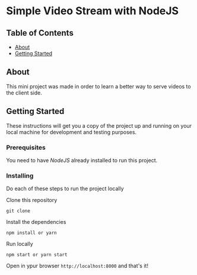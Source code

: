 # Simple Video Stream with NodeJS

## Table of Contents

- [About](#about)
- [Getting Started](#getting_started)


## About <a name = "about"></a>

This mini project was made in order to learn a better way to serve videos to the client side.

## Getting Started <a name = "getting_started"></a>

These instructions will get you a copy of the project up and running on your local machine for development and testing purposes.

### Prerequisites

You need to have *NodeJS* already installed to run this project.

### Installing

Do each of these steps to run the project locally

Clone this repository

```
git clone
```

Install the dependencies

```
npm install or yarn
```

Run locally

```
npm start or yarn start
```

Open in ypur browser `http://localhost:8000` and that's it!
